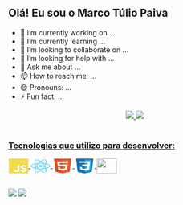 ## Olá! Eu sou o Marco Túlio Paiva
<div>

- 🔭 I’m currently working on ...
- 🌱 I’m currently learning ...
- 👯 I’m looking to collaborate on ...
- 🤔 I’m looking for help with ...
- 💬 Ask me about ...
- 📫 How to reach me: ...
- 😄 Pronouns: ...
- ⚡ Fun fact: ...

<div align="center" display>
  <a href="https://github.com/mtuliopaiva"> 
  <img height="180em" src="https://github-readme-stats.vercel.app/api?username=mtuliopaiva&show_icons=true&theme=gruvbox&include_all_commits=true&count_private=true"/>
  <img height="180em" src="https://github-readme-stats.vercel.app/api/top-langs/?username=mtuliopaiva&layout=compact&langs_count=7&theme=gruvbox"/>
</div>
  
  </div>
<div style="display: inline_block"><br>
  <h3>Tecnologias que utilizo para desenvolver:</h3>
  <img align="center" alt="Marco-Js" height="30" width="40" src="https://raw.githubusercontent.com/devicons/devicon/master/icons/javascript/javascript-plain.svg">
  <img align="center" alt="Marco-React" height="30" width="40" src="https://raw.githubusercontent.com/devicons/devicon/master/icons/react/react-original.svg">
  <img align="center" alt="Marco-HTML" height="30" width="40" src="https://raw.githubusercontent.com/devicons/devicon/master/icons/html5/html5-original.svg">
  <img align="center" alt="Marco-CSS" height="30" width="40" src="https://raw.githubusercontent.com/devicons/devicon/master/icons/css3/css3-original.svg">
  <img align="center" alto="Marco-Git" height="30" width="40" src="https://cdn.jsdelivr.net/gh/devicons/devicon/icons/git/git-original.svg">
</div>
  
  ##
<div> 
<a href = "mailto:tulio.paiva10@gmail.com"><img src="https://img.shields.io/badge/-Gmail-%23333?style=for-the-badge&logo=gmail&logoColor=white" target="_blank"></a>
<a href="https://www.linkedin.com/in/marcotuliopaiva/" target="_blank"><img src="https://img.shields.io/badge/-LinkedIn-%230077B5?style=for-the-badge&logo=linkedin&logoColor=white" target="_blank"></a> 
